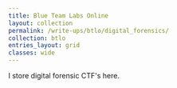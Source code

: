 ```yaml
---
title: Blue Team Labs Online
layout: collection
permalink: /write-ups/btlo/digital_forensics/
collection: btlo
entries_layout: grid
classes: wide
---
```

I store digital forensic CTF's here.
